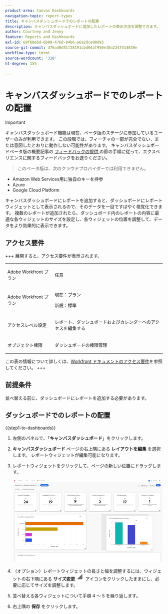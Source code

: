 ```yaml
---
product-area: Canvas Dashboards
navigation-topic: report-types
title: キャンバスダッシュボードでのレポートの配置
description: キャンバスダッシュボードに追加したレポートの表示方法を調整できます。
author: Courtney and Jenny
feature: Reports and Dashboards
exl-id: 60f68ebd-6b98-476d-84b6-a6a2dce90d93
source-git-commit: d76ad0d51f28191cbd04af950e10a2247414830e
workflow-type: tm+mt
source-wordcount: '330'
ht-degree: 15%

---
```


# キャンバスダッシュボードでのレポートの配置

>[!IMPORTANT]
>
>キャンバスダッシュボード機能は現在、ベータ版のステージに参加しているユーザーのみが利用できます。 この段階では、フィーチャの一部が完全でない、または意図したとおりに動作しない可能性があります。 キャンバスダッシュボードベータ版の概要記事の [ フィードバックの提供 ](/help/quicksilver/product-announcements/betas/canvas-dashboards-beta/canvas-dashboards-beta-information.md#provide-feedback) の節の手順に従って、エクスペリエンスに関するフィードバックをお送りください。<br>
>>このベータ版は、次のクラウドプロバイダーでは利用できません。
>
>* Amazon Web Services用に独自のキーを持参
>* Azure
>* Google Cloud Platform


キャンバスダッシュボードにレポートを追加すると、ダッシュボードにレポートウィジェットとして表示されるので、そのデータを一目ですばやく視覚化できます。 複数のレポートが追加されたら、ダッシュボード内のレポートの内容に最適な各ウィジェットのサイズを設定し、各ウィジェットの位置を調整して、データをより効果的に表示できます。

## アクセス要件

+++ 展開すると、アクセス要件が表示されます。 

<table style="table-layout:auto"> 
<col> 
</col> 
<col> 
</col> 
<tbody> 
<tr> 
   <td role="rowheader"><p>Adobe Workfront プラン</p></td> 
   <td> 
<p>任意 </p> 
   </td> 
<tr> 
 <tr> 
   <td role="rowheader"><p>Adobe Workfront プラン</p></td> 
   <td> 
<p>現在：プラン </p> 
<p>新規：標準</p> 
   </td> 
   </tr> 
  </tr> 
  <tr> 
   <td role="rowheader"><p>アクセスレベル設定</p></td> 
   <td><p>レポート、ダッシュボードおよびカレンダーへのアクセスを編集する</p>
  </td> 
  </tr>  
        <tr> 
   <td role="rowheader"><p>オブジェクト権限</p></td> 
   <td><p>ダッシュボードの権限管理</p>
  </td> 
  </tr>
</tbody> 
</table>

この表の情報について詳しくは、[Workfront ドキュメントのアクセス要件](/help/quicksilver/administration-and-setup/add-users/access-levels-and-object-permissions/access-level-requirements-in-documentation.md)を参照してください。
+++

## 前提条件

並べ替える前に、ダッシュボードにレポートを追加する必要があります。

## ダッシュボードでのレポートの配置

{{step1-to-dashboards}}

1. 左側のパネルで、「**キャンバスダッシュボード**」をクリックします。

1. **キャンバスダッシュボード** ページの右上隅にある **レイアウトを編集** を選択します。 レポートウィジェットが編集可能になります。

1. レポートウィジェットをクリックして、ページの新しい位置にドラッグします。

   ![ レポートを移動ウィジェット ](assets/moving-report-widget.png)

1. （オプション）レポートウィジェットの長さと幅を調整するには、ウィジェットの右下隅にある **サイズ変更** ![ サイズ変更アイコン ](assets/resize-icon.png) アイコンをクリックしたままにし、必要に応じてサイズを調整します。

1. 並べ替える各ウィジェットについて手順 4 ～ 5 を繰り返します。

1. 右上隅の **保存** をクリックします。
